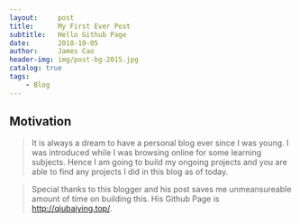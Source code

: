 ```yaml
---
layout:     post   				   
title:      My First Ever Post
subtitle:   Hello Github Page
date:       2018-10-05 
author:     James Cao
header-img: img/post-bg-2015.jpg 	
catalog: true 					
tags:								
    - Blog
---
```


## Motivation
> It is always a dream to have a personal blog ever since I was young. I was introduced while I was browsing online for some learning subjects. Hence I am going to build my ongoing projects and
you are able to find any projects I did in this blog as of today. 

> Special thanks to this blogger and his post saves me unmeansureable amount of time on building this. His Github Page is http://qiubaiying.top/.


